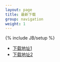 ```yaml
---
layout: page
title: 最新下载
group: navigation
weight: 1
---
```


{% include JB/setup %}

  - <a href="http://pan.baidu.com/share/link?shareid=153376&uk=4213912968" target="_blank">下载地址1</a>
  - <a href="http://dl.vmall.com/c0ltaafbic" target="_blank">下载地址2</a>